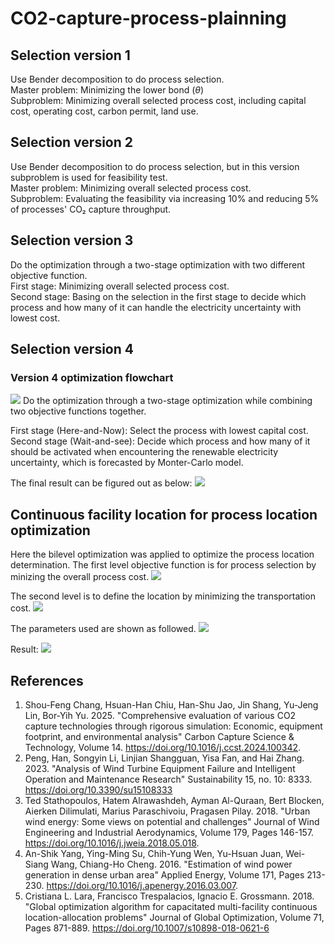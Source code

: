 # CO2-capture-process-plainning



## Selection version 1
Use Bender decomposition to do process selection.  
Master problem: Minimizing the lower bond ($\theta$)  
Subproblem: Minimizing overall selected process cost, including capital cost, operating cost, carbon permit, land use.

## Selection version 2
Use Bender decomposition to do process selection, but in this version subproblem is used for feasibility test.  
Master problem: Minimizing overall selected process cost.  
Subproblem: Evaluating the feasibility via increasing 10% and reducing 5% of processes' CO₂ capture throughput.

## Selection version 3
Do the optimization through a two-stage optimization with two different objective function.  
First stage: Minimizing overall selected process cost.  
Second stage: Basing on the selection in the first stage to decide which process and how many of it can handle the electricity uncertainty with lowest cost.

## Selection version 4
### Version 4 optimization flowchart
<img src='optimization_flowchart.png'>
Do the optimization through a two-stage optimization while combining two objective functions together.    

First stage (Here-and-Now): Select the process with lowest capital cost.  
Second stage (Wait-and-see): Decide which process and how many of it should be activated when encountering the renewable electricity uncertainty, which is forecasted by Monter-Carlo model.  


The final result can be figured out as below:
<img src='Result.png'>


## Continuous facility location for process location optimization
Here the bilevel optimization was applied to optimize the process location determination.
The first level objective function is for process selection by minizing the overall process cost.
<img src='Masterproblem.png'>


The second level is to define the location by minimizing the transportation cost.
<img src='Subproblem.png'>

The parameters used are shown as followed.
<img src='parameter.png'>

Result:
<img src='co2_capture_solution.png'>


## References
1. Shou-Feng Chang, Hsuan-Han Chiu, Han-Shu Jao, Jin Shang, Yu-Jeng Lin, Bor-Yih Yu. 2025. "Comprehensive evaluation of various CO2 capture technologies through rigorous simulation: Economic, equipment footprint, and environmental analysis" Carbon Capture Science & Technology, Volume 14. https://doi.org/10.1016/j.ccst.2024.100342.
2. Peng, Han, Songyin Li, Linjian Shangguan, Yisa Fan, and Hai Zhang. 2023. "Analysis of Wind Turbine Equipment Failure and Intelligent Operation and Maintenance Research" Sustainability 15, no. 10: 8333. https://doi.org/10.3390/su15108333
3. Ted Stathopoulos, Hatem Alrawashdeh, Ayman Al-Quraan, Bert Blocken, Aierken Dilimulati, Marius Paraschivoiu, Pragasen Pilay. 2018. "Urban wind energy: Some views on potential and challenges" Journal of Wind Engineering and Industrial Aerodynamics, Volume 179, Pages 146-157. https://doi.org/10.1016/j.jweia.2018.05.018.
4. An-Shik Yang, Ying-Ming Su, Chih-Yung Wen, Yu-Hsuan Juan, Wei-Siang Wang, Chiang-Ho Cheng. 2016. "Estimation of wind power generation in dense urban area" Applied Energy, Volume 171, Pages 213-230. https://doi.org/10.1016/j.apenergy.2016.03.007.
5. Cristiana L. Lara, Francisco Trespalacios, Ignacio E. Grossmann. 2018. "Global optimization algorithm for capacitated multi-facility continuous location-allocation problems" Journal of Global Optimization, Volume 71, Pages 871-889. https://doi.org/10.1007/s10898-018-0621-6